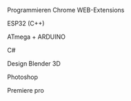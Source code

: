 Programmieren
  Chrome WEB-Extensions
    
  ESP32 (C++)
    
  ATmega + ARDUINO
    
  C#

Design
  Blender 3D

  Photoshop

  Premiere pro
